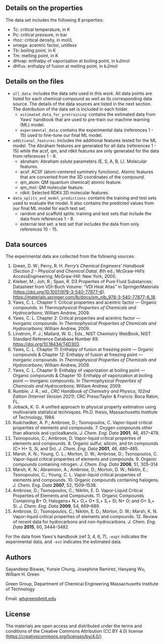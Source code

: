 ## Details on the properties

The data set includes the following 8 properties:
- Tc: critical temperature, in K
- Pc: critical pressure, in bar
- rhoc: critical density, in mol/L
- omega: acentric factor, unitless
- Tb: boiling point, in K
- Tm: melting point, in K
- dHvap: enthalpy of vaporization at boiling point, in kJ/mol
- dHfus: enthalpy of fusion at melting point, in kJ/mol

## Details on the files

- `all_data`: includes the data sets used in this work. All data points are listed for each chemical compound as well as
its corresponding data source. The details of the data sources are listed in the next section. The distribution of the data set is included in each folder.
  - `estimated_data_for_pretraining`: contains the estimated data from Yaws' handbook that are used to pre-train our machine learning
    (ML) model.
  - `experimental_data`: contains the experimental data (references 1 - 15) used to fine-tune our final ML model.
- `additional_features`: includes the additional features tested for the ML model. The Abraham features are generated for all data (references 1 - 15)
while the acsf, qm, and rdkit features are only generated for the data from references 1 - 9.
  - abraham: Abraham solute parameters (E, S, A, B, L). Molecular features.
  - acsf: ACSF (atom-centered symmetry functions). Atomic features that are converted from the 3D coordinates of the compound.
  - qm_atom: QM (quantum chemical) atomic feature. 
  - qm_mol: QM molecular feature.
  - rdkit: Selected RDKit 2D molecular features.
- `data_splits_and_model_predictions`: contains the training and test sets used to evaluate the model. It also
contains the predicted values from our final ML model for each test set.
  - random and scaffold splits: training and test sets that include the data from references 1 - 9.
  - external test set: a test set that includes the data from only references 10 - 15.

## Data sources

The experimental data are collected from the following sources:

1. Green, D. W.; Perry, R. H. <i>Perry’s Chemical Engineers’ Handbook (Section 2 - Physical
and Chemical Data)</i>, 8th ed.; McGraw-Hill’s AccessEngineering; McGraw-Hill: New
York, 2000.
2. Kleiber, M.; Joh, R.; Span, R. D3 Properties of Pure Fluid Substances:
Datasheet from VDI-Buch Volume: “VDI Heat Atlas” in SpringerMaterials
(https://doi.org/10.1007/978-3-540-77877-6). https://materials.springer.com/lb/docs/sm_nlb_978-3-540-77877-6_18.
3. Yaws, C. L. Chapter 1: Critical properties and acentric factor — Organic compounds. In <i>Thermophysical Properties of Chemicals and Hydrocarbons</i>; William Andrew, 2009.
4. Yaws, C. L. Chapter 2: Critical properties and acentric factor — Inorganic compounds. In <i>Thermophysical Properties of Chemicals and Hydrocarbons</i>; William Andrew, 2009.
5. Linstrom, P. J.; Mallard, W. G.; Eds., NIST Chemistry WebBook, NIST Standard
Reference Database Number 69. https://doi.org/10.18434/T4D303.
6. Yaws, C. L. Chapter 11: Enthalpy of fusion at freezing point — Organic compounds \& Chapter 12: Enthalpy of fusion at freezing point — Inorganic compounds. In <i>Thermophysical Properties of Chemicals and Hydrocarbons</i>; William Andrew, 2009.
7. Yaws, C. L. Chapter 9: Enthalpy of vaporization at boiling point — Organic compounds \& Chapter 10: Enthalpy of vaporization at boiling point — Inorganic compounds. In <i>Thermophysical Properties of Chemicals and Hydrocarbons</i>; William Andrew, 2009.
8. Rumble, J. R.; ed., <i>CRC Handbook of Chemistry and Physics, 102nd Edition (Internet
Version 2021)</i>; CRC Press/Taylor & Francis: Boca Raton, FL.
9. Joback, K. G. A unified approach to physical property estimation using multivariate
statistical techniques. Ph.D. thesis, Massachusetts Institute of Technology, 1984.
10. Kudchadker, A. P.; Ambrose, D.; Tsonopoulos, C. Vapor-liquid critical properties of elements and compounds. 7. Oxygen compounds other than alkanols and cycloalkanols. 
<i>J. Chem. Eng. Data</i> <b>2001</b>, 46, 457–479.
11. Tsonopoulos, C.; Ambrose, D. Vapor-liquid critical properties of elements and compounds. 8. Organic sulfur, silicon, and tin compounds (C+ H+ S, Si, and Sn). 
<i>J. Chem. Eng. Data</i> <b>2001</b>, 46, 480–485.
12. Marsh, K. N.; Young, C. L.; Morton, D. W.; Ambrose, D.; Tsonopoulos, C. Vapor-liquid critical properties of elements and compounds. 9. Organic compounds containing nitrogen. 
<i>J. Chem. Eng. Data</i> <b>2006</b>, 51, 305–314
13. Marsh, K. N.; Abramson, A.; Ambrose, D.; Morton, D. W.; Nikitin, E.; Tsonopoulos, C.; Young, C. L. Vapor-liquid critical properties of elements and compounds. 10. Organic compounds containing halogens. 
<i>J. Chem. Eng. Data</i> <b>2007</b>, 52, 1509–1538.
14. Ambrose, D.; Tsonopoulos, C.; Nikitin, E. D. Vapor-Liquid Critical Properties of Elements and Compounds. 11. Organic Compounds Containing B+ O; Halogens+ N,+ O,+ O+ S,+ S,+ Si; N+ O; and O+ S,+ Si. 
<i>J. Chem. Eng. Data</i> <b>2009</b>, 54, 669–689.
15. Ambrose, D.; Tsonopoulos, C.; Nikitin, E. D.; Morton, D. W.; Marsh, K. N. Vapor–liquid critical properties of elements and compounds. 12. Review of recent data for hydrocarbons and non-hydrocarbons. 
<i>J. Chem. Eng. Data</i> <b>2015</b>, 60, 3444–3482

For the data from Yaws's handbook (ref 3, 4, 6, 7), `-expt` indicates the experimental data, and `-est` indicates the estimated data.

## Authors

Sayandeep Biswas, Yunsie Chung, Josephine Ramirez, Haoyang Wu, William H. Green

Green Group, Department of Chemical Engineering
Massachusetts Institute of Technology

Email: whgreen@mit.edu


## License

The materials are open access and distributed under the terms and conditions of the Creative Commons Attribution (CC BY 4.0) license (https://creativecommons.org/licenses/by/4.0/).


